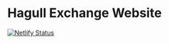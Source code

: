 # Hagull Exchange Website

[![Netlify Status](https://api.netlify.com/api/v1/badges/63fb3633-cae2-4bc9-b232-c3cdb2b668c5/deploy-status)](https://app.netlify.com/sites/sunny-concha-89db14/deploys)
